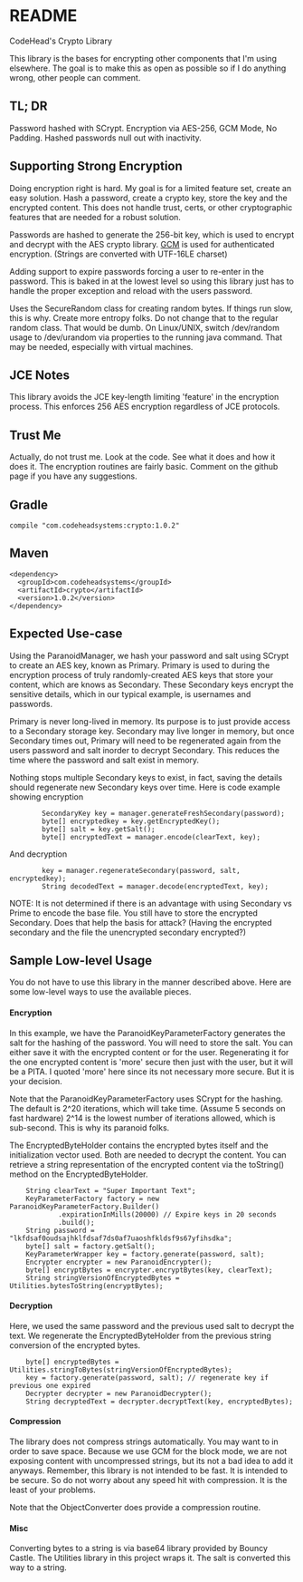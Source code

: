 # README #

CodeHead's Crypto Library

This library is the bases for encrypting other components that I'm using elsewhere.
The goal is to make this as open as possible so if I do anything wrong, other
people can comment.

## TL; DR ##

Password hashed with SCrypt. Encryption via AES-256, GCM Mode, No Padding.
Hashed passwords null out with inactivity.

## Supporting Strong Encryption ##

Doing encryption right is hard. My goal is for a limited feature set, create an
easy solution. Hash a password, create a crypto key, store the key and the
encrypted content. This does not handle trust, certs, or other cryptographic
features that are needed for a robust solution.

Passwords are hashed to generate the 256-bit key, which is used to encrypt and
decrypt with the AES crypto library. [GCM](https://en.wikipedia.org/wiki/Galois/Counter_Mode)
is used for authenticated encryption. (Strings are converted with UTF-16LE charset)

Adding support to expire passwords forcing a user to re-enter in the password.
This is baked in at the lowest level so using this library just has to handle the
proper exception and reload with the users password.

Uses the SecureRandom class for creating random bytes. If things run slow, this is why.
Create more entropy folks. Do not change that to the regular random class. That would be
dumb. On Linux/UNIX, switch /dev/random usage to /dev/urandom via properties to the
running java command. That may be needed, especially with virtual machines.

## JCE Notes ##

This library avoids the JCE key-length limiting 'feature' in the encryption process.
This enforces 256 AES encryption regardless of JCE protocols.

## Trust Me ##

Actually, do not trust me. Look at the code. See what it does and how it does it.
The encryption routines are fairly basic. Comment on the github page if you have any suggestions.

## Gradle ##
    compile "com.codeheadsystems:crypto:1.0.2"

## Maven ##
    <dependency>
      <groupId>com.codeheadsystems</groupId>
      <artifactId>crypto</artifactId>
      <version>1.0.2</version>
    </dependency>

## Expected Use-case ##

Using the ParanoidManager, we hash your password and salt using SCrypt to create an AES key, known as
Primary. Primary is used to during the encryption process of truly randomly-created AES keys that store
your content, which are knows as Secondary. These Secondary keys encrypt the sensitive details, which
in our typical example, is usernames and passwords.

Primary is never long-lived in memory. Its purpose is to just provide access to a Secondary storage key.
Secondary may live longer in memory, but once Secondary times out, Primary will need to be regenerated again
from the users password and salt inorder to decrypt Secondary. This reduces the time where the password
and salt exist in memory.

Nothing stops multiple Secondary keys to exist, in fact, saving the details should regenerate new Secondary
keys over time. Here is code example showing encryption

            SecondaryKey key = manager.generateFreshSecondary(password);
            byte[] encryptedkey = key.getEncryptedKey();
            byte[] salt = key.getSalt();
            byte[] encryptedText = manager.encode(clearText, key);

And decryption

            key = manager.regenerateSecondary(password, salt, encryptedkey);
            String decodedText = manager.decode(encryptedText, key);

NOTE: It is not determined if there is an advantage with using Secondary vs Prime to encode the base file.
You still have to store the encrypted Secondary. Does that help the basis for attack? (Having the
encrypted secondary and the file the unencrypted secondary encrypted?)

## Sample Low-level Usage ##

You do not have to use this library in the manner described above. Here are some
low-level ways to use the available pieces.

#### Encryption ####

In this example, we have the ParanoidKeyParameterFactory generates the salt for the hashing
of the password. You will need to store the salt. You can either save it with the
encrypted content or for the user. Regenerating it for the one encrypted content is
'more' secure then just with the user, but it will be a PITA. I quoted 'more' here
since its not necessary more secure. But it is your decision.

Note that the ParanoidKeyParameterFactory uses SCrypt for the hashing. The default is
2^20 iterations, which will take time. (Assume 5 seconds on fast hardware) 2^14 is the lowest number of
iterations allowed, which is sub-second.  This is why its paranoid folks.

The EncryptedByteHolder contains the encrypted bytes itself and the initialization vector
used. Both are needed to decrypt the content. You can retrieve a string representation of
the encrypted content via the toString() method on the EncryptedByteHolder.

        String clearText = "Super Important Text";
        KeyParameterFactory factory = new ParanoidKeyParameterFactory.Builder()
                .expirationInMills(20000) // Expire keys in 20 seconds
                .build();
        String password = "lkfdsaf0oudsajhklfdsaf7ds0af7uaoshfkldsf9s67yfihsdka";
        byte[] salt = factory.getSalt();
        KeyParameterWrapper key = factory.generate(password, salt);
        Encrypter encrypter = new ParanoidEncrypter();
        byte[] encryptBytes = encrypter.encryptBytes(key, clearText);
        String stringVersionOfEncryptedBytes = Utilities.bytesToString(encryptBytes);
        
#### Decryption ####

Here, we used the same password and the previous used salt to decrypt the text.
We regenerate the EncryptedByteHolder from the previous string conversion of
the encrypted bytes.

        byte[] encryptedBytes = Utilities.stringToBytes(stringVersionOfEncryptedBytes);
        key = factory.generate(password, salt); // regenerate key if previous one expired
        Decrypter decrypter = new ParanoidDecrypter();
        String decryptedText = decrypter.decryptText(key, encryptedBytes);

#### Compression ####

The library does not compress strings automatically. You may want to in order to
save space. Because we use GCM for the block mode, we are not exposing content
with uncompressed strings, but its not a bad idea to add it anyways.
Remember, this library is not intended to be fast. It is intended to
be secure. So do not worry about any speed hit with compression. It is the least
of your problems.

Note that the ObjectConverter does provide a compression routine.

#### Misc ####

Converting bytes to a string is via base64 library provided by Bouncy Castle.
The Utilities library in this project wraps it. The salt is converted this way
to a string.
